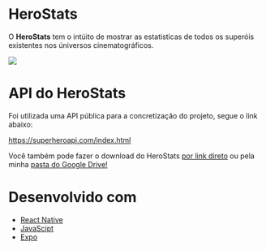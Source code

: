 # HeroStats
<p>O <strong>HeroStats</strong> tem o intúito de mostrar as estatisticas de todos os superóis existentes nos úniversos cinematográficos.</p> 
<img src="./assets/cover.png" align="center"/>

# API do HeroStats
<p>Foi utilizada uma API pública para a concretização do projeto, segue o link abaixo:</p>
 <p><a href="https://superheroapi.com/index.html">https://superheroapi.com/index.html</a><p>
 
 <p>Você também pode fazer o download do HeroStats <a href="https://expo.io/artifacts/058d38c2-5585-45e7-ad13-ebc34752aac0">por link direto</a> ou pela minha <a href="https://drive.google.com/drive/folders/1UTxsVJafn5IARhS7FpeEa-o6F2CVykN0">pasta do Google Drive!</a></p>
 
# Desenvolvido com
 <ul>
  <li><a href="https://reactnative.dev/">React Native</a></li>
  <li><a href="https://developer.mozilla.org/pt-BR/docs/Web/JavaScript">JavaScipt</a></li>
  <li><a href="https://docs.expo.dev/">Expo</a></li>
 </ul>
